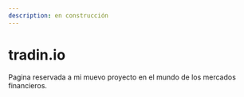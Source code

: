 ```yaml
---
description: en construcción
---
```


# tradin.io

Pagina reservada a mi muevo proyecto en el mundo de los mercados financieros.

